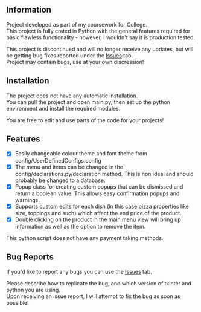 ## Information

Project developed as part of my coursework for College.<br>
This project is fully crated in Python with the general features required for basic flawless functionality - however, I wouldn't say it is production tested.<br>

This project is discontinued and will no longer receive any updates, but will be getting bug fixes reported under the <a href="https://github.com/Supermarcel10/Restaurant-Till-System/issues">Issues</a> tab. <br>
Project may contain bugs, use at your own discression!

## Installation

The project does not have any automatic installation.<br>
You can pull the project and open main.py, then set up the python environment and install the required modules.<br>

You are free to edit and use parts of the code for your projects!

## Features

- [x] Easily changeable colour theme and font theme from config/UserDefinedConfigs.config
- [x] The menu and items can be changed in the config/declarations.py/declaration method. This is non ideal and should probably be changed to a database.
- [x] Popup class for creating custom popups that can be dismissed and return a boolean value. This allows easy confirmation popups and warnings.
- [x] Supports custom edits for each dish (in this case pizza properties like size, toppings and such) which affect the end price of the product.
- [x] Double clicking on the product in the main menu view will bring up information as well as the option to remove the item.

This python script does not have any payment taking methods.

## Bug Reports

If you'd like to report any bugs you can use the <a href="https://github.com/Supermarcel10/Restaurant-Till-System/issues">Issues</a> tab.

Please describe how to replicate the bug, and which version of tkinter and python you are using.<br>
Upon receiving an issue report, I will attempt to fix the bug as soon as possible!
